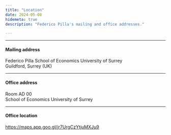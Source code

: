 ```yaml
---
title: "Location"
date: 2024-05-08
hidemeta: true
description: "Federico Pilla's mailing and office addresses."

---
```


---

#### Mailing address

Federico Pilla
School of Economics
University of Surrey  
Guildford, Surrey (UK)

---

#### Office address

Room AD 00  
School of Economics
University of Surrey

---

#### Office location
https://maps.app.goo.gl/jr7UrgCzYtjuMXJu9



